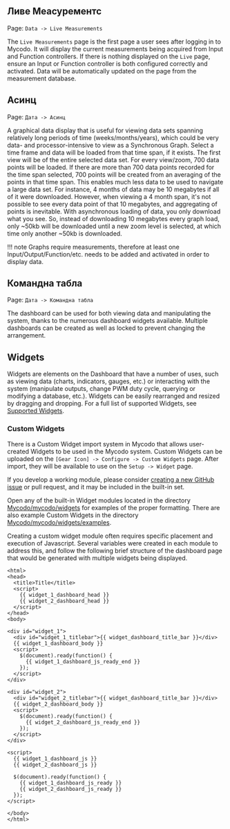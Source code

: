 ## Ливе Меасурементс

Page\: `Data -> Live Measurements`

The `Live Measurements` page is the first page a user sees after logging in to Mycodo. It will display the current measurements being acquired from Input and Function controllers. If there is nothing displayed on the `Live` page, ensure an Input or Function controller is both configured correctly and activated. Data will be automatically updated on the page from the measurement database.

## Асинц

Page\: `Дата -> Асинц`

A graphical data display that is useful for viewing data sets spanning relatively long periods of time (weeks/months/years), which could be very data- and processor-intensive to view as a Synchronous Graph. Select a time frame and data will be loaded from that time span, if it exists. The first view will be of the entire selected data set. For every view/zoom, 700 data points will be loaded. If there are more than 700 data points recorded for the time span selected, 700 points will be created from an averaging of the points in that time span. This enables much less data to be used to navigate a large data set. For instance, 4 months of data may be 10 megabytes if all of it were downloaded. However, when viewing a 4 month span, it's not possible to see every data point of that 10 megabytes, and aggregating of points is inevitable. With asynchronous loading of data, you only download what you see. So, instead of downloading 10 megabytes every graph load, only ~50kb will be downloaded until a new zoom level is selected, at which time only another ~50kb is downloaded.

!!! note
    Graphs require measurements, therefore at least one Input/Output/Function/etc. needs to be added and activated in order to display data.

## Командна табла

Page\: `Дата -> Командна табла`

The dashboard can be used for both viewing data and manipulating the system, thanks to the numerous dashboard widgets available. Multiple dashboards can be created as well as locked to prevent changing the arrangement.

## Widgets

Widgets are elements on the Dashboard that have a number of uses, such as viewing data (charts, indicators, gauges, etc.) or interacting with the system (manipulate outputs, change PWM duty cycle, querying or modifying a database, etc.). Widgets can be easily rearranged and resized by dragging and dropping. For a full list of supported Widgets, see [Supported Widgets](Supported-Widgets.md).

### Custom Widgets

There is a Custom Widget import system in Mycodo that allows user-created Widgets to be used in the Mycodo system. Custom Widgets can be uploaded on the `[Gear Icon] -> Configure -> Custom Widgets` page. After import, they will be available to use on the `Setup -> Widget` page.

If you develop a working module, please consider [creating a new GitHub issue](https://github.com/kizniche/Mycodo/issues/new?assignees=&labels=&template=feature-request.md&title=New%20Module) or pull request, and it may be included in the built-in set.

Open any of the built-in Widget modules located in the directory [Mycodo/mycodo/widgets](https://github.com/kizniche/Mycodo/tree/master/mycodo/widgets/) for examples of the proper formatting. There are also example Custom Widgets in the directory [Mycodo/mycodo/widgets/examples](https://github.com/kizniche/Mycodo/tree/master/mycodo/widgets/examples).

Creating a custom widget module often requires specific placement and execution of Javascript. Several variables were created in each module to address this, and follow the following brief structure of the dashboard page that would be generated with multiple widgets being displayed.

```angular2html
<html>
<head>
  <title>Title</title>
  <script>
    {{ widget_1_dashboard_head }}
    {{ widget_2_dashboard_head }}
  </script>
</head>
<body>

<div id="widget_1">
  <div id="widget_1_titlebar">{{ widget_dashboard_title_bar }}</div>
  {{ widget_1_dashboard_body }}
  <script>
    $(document).ready(function() {
      {{ widget_1_dashboard_js_ready_end }}
    });
  </script>
</div>

<div id="widget_2">
  <div id="widget_2_titlebar">{{ widget_dashboard_title_bar }}</div>
  {{ widget_2_dashboard_body }}
  <script>
    $(document).ready(function() {
      {{ widget_2_dashboard_js_ready_end }}
    });
  </script>
</div>

<script>
  {{ widget_1_dashboard_js }}
  {{ widget_2_dashboard_js }}

  $(document).ready(function() {
    {{ widget_1_dashboard_js_ready }}
    {{ widget_2_dashboard_js_ready }}
  });
</script>

</body>
</html>
```
